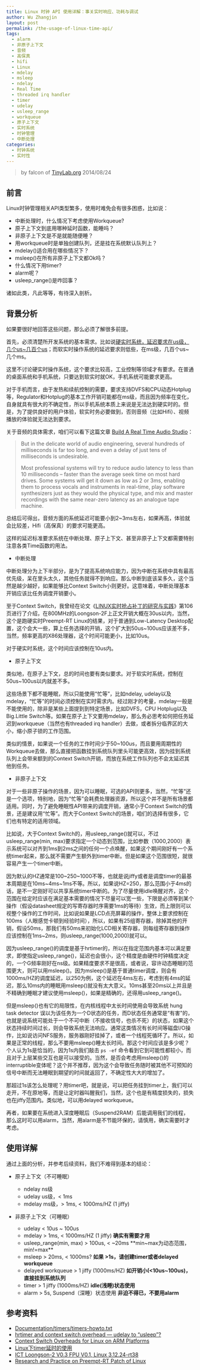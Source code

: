 ```yaml
---
title: Linux 时钟 API 使用详解：事关实时响应、功耗与调试
author: Wu Zhangjin
layout: post
permalink: /the-usage-of-linux-time-api/
tags:
  - alarm
  - 非原子上下文
  - 音频
  - 高保真
  - hifi
  - Linux
  - mdelay
  - msleep
  - ndelay
  - Real Time
  - threaded irq handler
  - timer
  - udelay
  - usleep_range
  - workqueue
  - 原子上下文
  - 实时系统
  - 时钟管理
  - 中断处理
categories:
  - 时钟系统
  - 实时性
---
```


> by falcon of [TinyLab.org][2]
> 2014/08/24


## 前言

Linux时钟管理相关API类型繁多，使用时难免会有很多困惑，比如说：

  * 中断处理时，什么情况下考虑使用Workqueue?
  * 原子上下文到底用哪种延时函数，能睡吗？
  * 非原子上下文是不是就能随便睡？
  * 用workqueue时是单独创建队列，还是挂在系统默认队列上？
  * mdelay()适合用在哪些情况下？
  * msleep()在所有非原子上下文都Ok吗？
  * 什么情况下用timer?
  * alarm呢？
  * usleep_range()是咋回事？

诸如此类，凡此等等，有待深入剖析。

## 背景分析

如果要很好地回答这些问题，那么必须了解很多前提。

首先，必须清楚所开发系统的基本需求。比如说[硬实时系统，延迟要求在us级，几个us~几百个us][3]；而软实时操作系统的延迟要求则低些，在ms级，几百个us~几个ms。

这里不讨论硬实时操作系统，这个要求比较高，工业控制等领域才有要求。在普通的桌面系统和手机系统，只要达到软实时就OK，手机系统可能要求更高。

对于手机而言，由于发热和续航控制的需要，要求支持DVFS和CPU动态Hotplug等，Regulator和Hotplug的基本工作开销可能都在ms级，而且因为频率在变化，自身就具有很大的不确定性，所以手机系统本质上来说是无法达到硬实时的。但是，为了提供良好的用户体验，软实时务必要做到，否则音频（比如Hifi）、视频播放的体验就无法达到要求。

关于音频的具体需求，咱们可以看下这篇文章 [Build A Real Time Audio Studio][4]：

> But in the delicate world of audio engineering, several hundreds of milliseconds is far too long, and even a delay of just tens of milliseconds is undesirable.
>
> Most professional systems will try to reduce audio latency to less than 10 milliseconds – faster than the average seek time on most hard drives. Some systems will get it down as low as 2 or 3ms, enabling them to process vocals and instruments in real-time, play software synthesizers just as they would the physical type, and mix and master recordings with the same near-zero latency as an analogue tape machine.

总结后可得出，音频方面的系统延迟可能要小到2~3ms左右，如果再高，体验就会比较差，Hifi（高保真）的要求可能更高。

这样的延迟标准要求系统在中断处理、原子上下文、甚至非原子上下文都需要特别注意各类Time函数的用法。

  * 中断处理

中断处理分为上下半部分，是为了提高系统响应能力，因为中断在系统中具有最高优先级，呆在里头太久，其他任务就得不到响应。那么中断到底该呆多久，这个当然是越少越好，如果能够比Context Switch小则更好。这意味着，中断处理基本开销应该比任务调度开销要小。

至于Context Switch，我曾经在论文《[LINUX实时抢占补丁的研究与实践](/wp-content/uploads/2015/11/linux-preempt-rt-research-and-practice.pdf)》第106页进行了介绍，在800MHz的Loongson-2F上正文开销大概在30us以内，当然，这个是跑硬实时Preempt-RT Linux的结果，对于普通到Low-Latency Desktop配置，这个会大一些，算上任务选择的开销，这个扩大到50us~100us应该差不多，当然，频率更高的X86处理器，这个时间可能更小，比如10us。

对于硬实时系统，这个时间应该控制在10us内。

  * 原子上下文

类似地，在原子上下文，总的时间也要有类似要求。对于软实时系统，控制在50us~100us以内就差不多。

这些场景下都不能睡眠，所以只能使用“忙等”，比如ndelay, udelay以及mdelay，“忙等”的时间必须控制在实时需求内。经过刚才的考量，mdelay一般是不能使用的，除非是某些上面提到到特定场景，比如DVFS，CPU Hotplug以及Big.Little Switch等。如果在原子上下文要用mdelay，那么务必思考如何把任务延迟到workqueue（当然也有threaded irq handler）去做，或者拆分临界区的大小，缩小原子锁的工作范围。

类似的情景，如果说一个任务的工作时间少于50~100us，而且要用周期性的Workqueue去做，那么直接把函数挂到系统队列里头可能更高效，因为挂到系统队列上会带来额到的Context Switch开销，而放在系统工作队列也不会太延迟其他到任务。

  * 非原子上下文

对于一些非原子操作的场景，因为可以睡眠，可选的API则更多，当然，“忙等”还是一个选项，特别地，因为“忙等”会耗费处理器资源，所以这个并不是所有场景都适用。同时，为了避免睡眠性API带来的调度开销，通常小于Context Switch的情景，还是建议用“忙等”。而大于Context Switch的场景，咱们的选择有很多，它们也有特定的适用领域。

比如说，大于Context Switch的，用usleep\_range()就可以，不过usleep\_range(min, max)要求指定一个动态到范围，比如参数（1000,2000）表示系统可以对齐到1ms到2ms之间的任何一个点唤醒，如果这个期间刚好有一个系统timer起来，那么就不需要产生额外到timer中断。但是如果这个范围很短，就很容易产生一个timer中断。

因为默认的HZ通常是100~250~1000不等，也就是说jiffy或者是调度timer的最基本周期是在10ms~4ms~1ms不等。所以，如果说HZ=250，那么范围小于4ms的话，是不一定刚好可以共享系统timer中断的。为了尽量使用idle唤醒对齐，这个范围在给定时应该在满足基本需要的情况下尽量可以宽一些，下限是必须等到某个操作（假设datasheet规定的写寄存器时序需要1ms的等待）生效，而上限则可以视整个操作的工作时间，比如说如果是LCD点亮屏幕的操作，整体上要求控制在100ms（人眼感觉卡顿到经验时间），所以，如果有25组寄存器，除掉其他的开销，假设50ms，那我们有50ms来初始化LCD相关寄存器，则每组寄存器到操作应该控制在1ms~2ms，则usleep_range(1000,2000)就可以。

因为usleep\_range()的调度是基于hrtimer的，所以在指定范围内基本可以满足要求，即使指定usleep\_range()，延迟也会很小，这个精度是由硬件时钟精度决定的，一个G频率刚好在ns级。如果精度要求不是很高，或者说，容许动态睡眠的范围更大，则可以用msleep()。因为msleep()是基于普通timer调度，则会有1000ms/HZ的调度延迟，以250为例，这个延迟在4ms左右，考虑到有4ms的延迟，那么10ms内的睡眠用msleep()就没有太大意义。10ms甚至20ms以上并且是不精确到睡眠才建议使用msleep()，如果是精确的，还得用usleep_range()。

但是msleep()也有它的局限性，在内核线程中太长时间使用会导致系统 hung task detector 误以为该任务为一个D状态的任务，而D状态任务通常是“有害”的，也就是说系统可能处于一个不可中断（不接收信号，也杀不死）的状态，如果这个状态持续时间过长，则会导致系统无法响应。通常这类情况有长时间等磁盘I/O操作，比如说访问NFS服务，服务器刚好挂掉了，或者一个线程死循环了。所以，如果是正常的线程，那么不要用msleep()睡太长时间。那这个时间应该是多少呢？个人认为1s是恰当的，因为1s内我们敲击 `ps -ef` 命令看到它到可能性都较小，而且对于上层某些交互也是可以接受的。当然，是否会考虑用msleep()的interruptible变体呢？这个并不推荐，因为这个会导致任务随时被其他不可预知的信号中断而无法睡眠到期望的时间就返回了，不确定性大大的增加了。

那超过1s该怎么处理呢？用timer吧，就是说，可以把任务挂到timer上，我们可以走开，不在原地等，而是让定时器叫醒我们，当然，这个也是有精度损失的，损失也在jiffy范围内。类似地，可以用delayed workqueue。

再者，如果要在系统进入深度睡眠后（Suspend2RAM）后能调用我们的线程，那么这时可以用alarm，当然，用alarm是不节能环保的，请慎用，确实需要时才考虑。

## 使用详解

通过上面的分析，并参考后续资料，我们不难得到基本的结论：

  * 原子上下文（不可睡眠）

      * ndelay ns级
      * udelay us级，< 1ms
      * mdelay ms级，> 1ms, < 1000ms/HZ (1 jiffy)

  * 非原子上下文（可睡眠）

      * udelay < 10us ~ 100us
      * mdelay > 1ms, < 1000ms/HZ (1 jiffy) **确实有需要才用**
      * usleep_range(min, max) > 100us, < ~20ms **min~max为动态范围，min!=max**
      * msleep > 20ms, < 1000ms? **如果 >1s，请创建timer或者delayed workqueue**
      * delayed workqueue > 1 jiffy (1000ms/HZ) **如开销小(<10us~100us)，直接挂到系统队列**
      * timer > 1 jiffy (1000ms/HZ) **idle(浅睡)状态使用**
      * alarm > 5s, Suspend（深睡）状态使用 **非迫不得已，不要用alarm**

## 参考资料

  * [Documentation/timers/timers-howto.txt][5]
  * [hrtimer and context switch overhead &#8212; udelay to &#8220;usleep&#8221;?][6]
  * [Context Switch Overheads for Linux on ARM Platforms][7]
  * [Linux下timer延时的使用][8]
  * [ICT Loongson-2 V0.3 FPU V0.1, Linux 3.12.24-rt38][3]
  * [Research and Practice on Preempt-RT Patch of Linux][9]





 [2]: http://tinylab.org
 [3]: https://www.osadl.org/Latency-plot-of-system-in-rack-2-slot.qa-latencyplot-r2s4.0.html
 [4]: http://www.linuxtoday.com/infrastructure/2009072900535MMSW
 [5]: https://www.kernel.org/doc/Documentation/timers/timers-howto.txt
 [6]: http://help.lockergnome.com/linux/hrtimer-context-switch-overhead-udelay-usleep--ftopict522054.html
 [7]: http://www.docin.com/p-65705331.html
 [8]: http://blog.csdn.net/hzpeterchen/article/details/8090385
 [9]: /wp-content/uploads/2015/11/linux-preempt-rt-research-and-practice.pdf
